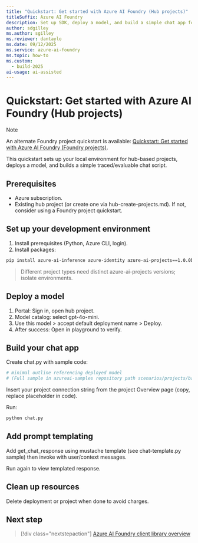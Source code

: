 ```yaml
---
title: "Quickstart: Get started with Azure AI Foundry (Hub projects)"
titleSuffix: Azure AI Foundry
description: Set up SDK, deploy a model, and build a simple chat app for hub-based projects.
author: sdgilley
ms.author: sgilley
ms.reviewer: dantaylo
ms.date: 09/12/2025 
ms.service: azure-ai-foundry
ms.topic: how-to
ms.custom:
  - build-2025
ai-usage: ai-assisted
---
```


# Quickstart: Get started with Azure AI Foundry (Hub projects)

> [!NOTE]
> An alternate Foundry project quickstart is available: [Quickstart: Get started with Azure AI Foundry (Foundry projects)](get-started-code.md).

This quickstart sets up your local environment for hub-based projects, deploys a model, and builds a simple traced/evaluable chat script.

## Prerequisites

- Azure subscription.
- Existing hub project (or create one via hub-create-projects.md). If not, consider using a Foundry project quickstart.

## Set up your development environment

1. Install prerequisites (Python, Azure CLI, login).
2. Install packages:
```bash
pip install azure-ai-inference azure-identity azure-ai-projects==1.0.0b10
```
> Different project types need distinct azure-ai-projects versions; isolate environments.

## Deploy a model

1. Portal: Sign in, open hub project.
2. Model catalog: select gpt-4o-mini.
3. Use this model > accept default deployment name > Deploy.
4. After success: Open in playground to verify.

## Build your chat app

Create chat.py with sample code:
```python
# minimal outline referencing deployed model
# (Full sample in azureai-samples repository path scenarios/projects/basic/chat-simple.py)
```

Insert your project connection string from the project Overview page (copy, replace placeholder in code).

Run:
```bash
python chat.py
```

## Add prompt templating

Add get_chat_response using mustache template (see chat-template.py sample) then invoke with user/context messages.

Run again to view templated response.

## Clean up resources

Delete deployment or project when done to avoid charges.

## Next step

> [!div class="nextstepaction"]
> [Azure AI Foundry client library overview](../how-to/develop/sdk-overview.md)
